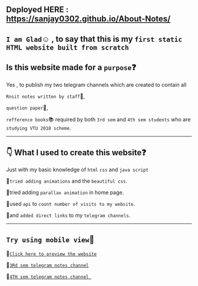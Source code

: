 Deployed HERE : https://sanjay0302.github.io/About-Notes/
---------------------------------------------------
`I am Glad`:relaxed: , to say that this is my `first static HTML website built from scratch `
------------------------------------------------
Is this website made for a `purpose`:question:
-----------------------------------------------------------
Yes , to publish my two telegram channels which are created to contain all 

`Rnsit notes written by staff`:green_book:, 

`question paper`:page_with_curl:, 

`refference books`:books: required by both `3rd sem` and `4th sem students` who are `studying VTU 2018 scheme`.

----------------------------------------------
:point_down: What I used to create this website:question:
----------------------------------

Just with my basic knowledge of `html` `css` and `java script` 

:diamond_shape_with_a_dot_inside:`tried adding animations` and the `beautiful css`.

:diamond_shape_with_a_dot_inside:tried adding `parallax animation` in home page.

:diamond_shape_with_a_dot_inside:used `api` to `count number of visits to my website`.

:diamond_shape_with_a_dot_inside:and `added direct links` to my `telegram channels`.

--------------------------------------------------
`Try using mobile view`:iphone: 
-------------------------------
:diamond_shape_with_a_dot_inside:[`Click here to preview the website`](https://sanjay0302.github.io/About-Notes/) 

:diamond_shape_with_a_dot_inside:[`3Rd sem telegram notes channel`](https://t.me/ECE3rdSemRnsitNotes2021)

:diamond_shape_with_a_dot_inside:[`4TH sem telegram notes channel `](https://telegram.me/ECE4thSemRnsitNotes2022)
